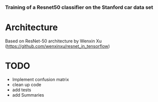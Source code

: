### Training of a Resnet50 classifier on the Stanford car data set


# Architecture

Based on ResNet-50 architecture by Wenxin Xu (https://github.com/wenxinxu/resnet_in_tensorflow)


# TODO
- Implement confusion matrix
- clean up code
- add tests
- add Summaries
